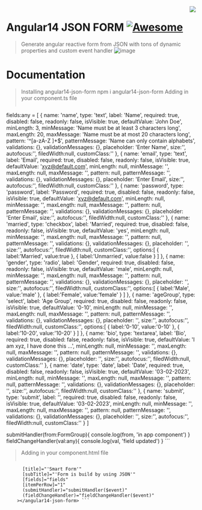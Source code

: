 <img src="icon.png" align="right" />

# Angular14 JSON FORM [![Awesome](https://cdn.jsdelivr.net/gh/sindresorhus/awesome@d7305f38d29fed78fa85652e3a63e154dd8e8829/media/badge.svg)](https://github.com/sindresorhus/awesome#readme)
> Generate angular reactive form from JSON with tons of dynamic properties and custom event handler
![image](https://github.com/abhigdrv/angular14-json-form/assets/52538014/c61cba48-5a33-445a-b935-943da2232200)

# Documentation
> Installing angular14-json-form
> npm i angular14-json-form
> Adding in your component.ts file
> ``` title = 'libraryValidator';
  fields:any = [
    {
      name: 'name',
      type: 'text',
      label: 'Name',
      required: true,
      disabled: false,
      readonly: false,
      isVisible: true,
      defaultValue: 'John Doe',
      minLength: 3,
      minMessage: 'Name must be at least 3 characters long',
      maxLength: 20,
      maxMessage: 'Name must be at most 20 characters long',
      pattern: '^[a-zA-Z ]+$',
      patternMessage: 'Name can only contain alphabets',
      validations: {},
      validationMessages: {},
      placeholder: 'Enter Name',
      size:'',
      autofocus:'',
      filedWidth:null,
      customClass:''
    },
    {
      name: 'email',
      type: 'text',
      label: 'Email',
      required: true,
      disabled: false,
      readonly: false,
      isVisible: true,
      defaultValue: 'xyz@default.com',
      minLength: null,
      minMessage: '',
      maxLength: null,
      maxMessage: '',
      pattern: null,
      patternMessage: '',
      validations: {},
      validationMessages: {},
      placeholder: 'Enter Email',
      size:'',
      autofocus:'',
      filedWidth:null,
      customClass:''
    },
    {
      name: 'password',
      type: 'password',
      label: 'Password',
      required: true,
      disabled: false,
      readonly: false,
      isVisible: true,
      defaultValue: 'xyz@default.com',
      minLength: null,
      minMessage: '',
      maxLength: null,
      maxMessage: '',
      pattern: null,
      patternMessage: '',
      validations: {},
      validationMessages: {},
      placeholder: 'Enter Email',
      size:'',
      autofocus:'',
      filedWidth:null,
      customClass:''
    },
    {
      name: 'married',
      type: 'checkbox',
      label: 'Married',
      required: true,
      disabled: false,
      readonly: false,
      isVisible: true,
      defaultValue: 'yes',
      minLength: null,
      minMessage: '',
      maxLength: null,
      maxMessage: '',
      pattern: null,
      patternMessage: '',
      validations: {},
      validationMessages: {},
      placeholder: '',
      size:'',
      autofocus:'',
      filedWidth:null,
      customClass:'',
      options:[
        {
          label:'Married',
          value:true
        },
        {
          label:'Unmarried',
          value:false
        }
      ]
    },
    {
      name: 'gender',
      type: 'radio',
      label: 'Gender',
      required: true,
      disabled: false,
      readonly: false,
      isVisible: true,
      defaultValue: 'male',
      minLength: null,
      minMessage: '',
      maxLength: null,
      maxMessage: '',
      pattern: null,
      patternMessage: '',
      validations: {},
      validationMessages: {},
      placeholder: '',
      size:'',
      autofocus:'',
      filedWidth:null,
      customClass:'',
      options:[
        {
          label:'Male',
          value:'male'
        },
        {
          label:'Female',
          value:'female'
        }
      ]
    },
    {
      name: 'ageGroup',
      type: 'select',
      label: 'Age Group',
      required: true,
      disabled: false,
      readonly: false,
      isVisible: true,
      defaultValue: '0-10',
      minLength: null,
      minMessage: '',
      maxLength: null,
      maxMessage: '',
      pattern: null,
      patternMessage: '',
      validations: {},
      validationMessages: {},
      placeholder: '',
      size:'',
      autofocus:'',
      filedWidth:null,
      customClass:'',
      options:[
        {
          label:'0-10',
          value:'0-10'
        },
        {
          label:'10-20',
          value:'10-20'
        }
      ]
    },
    {
      name: 'bio',
      type: 'textarea',
      label: 'Bio',
      required: true,
      disabled: false,
      readonly: false,
      isVisible: true,
      defaultValue: 'I am xyz, I have done this ...',
      minLength: null,
      minMessage: '',
      maxLength: null,
      maxMessage: '',
      pattern: null,
      patternMessage: '',
      validations: {},
      validationMessages: {},
      placeholder: '',
      size:'',
      autofocus:'',
      filedWidth:null,
      customClass:''
    },
    {
      name: 'date',
      type: 'date',
      label: 'Date',
      required: true,
      disabled: false,
      readonly: false,
      isVisible: true,
      defaultValue: '03-02-2023',
      minLength: null,
      minMessage: '',
      maxLength: null,
      maxMessage: '',
      pattern: null,
      patternMessage: '',
      validations: {},
      validationMessages: {},
      placeholder: '',
      size:'',
      autofocus:'',
      filedWidth:null,
      customClass:''
    },
    {
      name: 'submit',
      type: 'submit',
      label: '',
      required: true,
      disabled: false,
      readonly: false,
      isVisible: true,
      defaultValue: '03-02-2023',
      minLength: null,
      minMessage: '',
      maxLength: null,
      maxMessage: '',
      pattern: null,
      patternMessage: '',
      validations: {},
      validationMessages: {},
      placeholder: '',
      size:'',
      autofocus:'',
      filedWidth:null,
      customClass:''
    }
  ]

  submitHandler(from:FormGroup){
    console.log(from, 'in app component')
  }
  fieldChangeHandler(val:any){
    console.log(val, 'field updated')
  } ```
 > Adding in your component.html file
 > ``` <angular14-json-form
          [title]="'Smart Form'"
          [subTitle]="'Form is build by using JSON'"
          [fields]="fields"
          [itemPerRow]="1"
          (submitHandler)="submitHandler($event)"
          (fieldChangeHandler)="fieldChangeHandler($event)"
        ></angular14-json-form> ```
